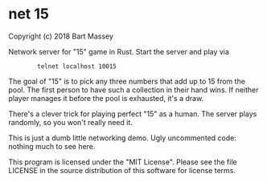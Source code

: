 # net 15
Copyright (c) 2018 Bart Massey

Network server for "15" game in Rust. Start the server and play via

            telnet localhost 10015

The goal of "15" is to pick any three numbers that add up to
15 from the pool. The first person to have such a collection
in their hand wins. If neither player manages it before the
pool is exhausted, it's a draw.

There's a clever trick for playing perfect "15" as a
human. The server plays randomly, so you won't really need
it.

This is just a dumb little networking demo. Ugly uncommented
code: nothing much to see here.

This program is licensed under the "MIT License".
Please see the file LICENSE in the source
distribution of this software for license terms.

